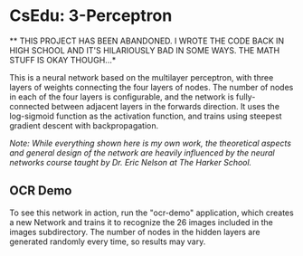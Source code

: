 # CsEdu: 3-Perceptron
** THIS PROJECT HAS BEEN ABANDONED. I WROTE THE CODE BACK IN HIGH SCHOOL AND IT'S HILARIOUSLY BAD IN SOME WAYS. THE MATH STUFF IS OKAY THOUGH...*

This is a neural network based on the multilayer perceptron, with three layers of weights connecting the four layers of nodes. The number of nodes in each of the four layers is configurable, and the network is fully-connected between adjacent layers in the forwards direction. It uses the log-sigmoid function as the activation function, and trains using steepest gradient descent with backpropagation.

_Note: While everything shown here is my own work, the theoretical aspects and general design of the network are heavily influenced by the neural networks course taught by Dr. Eric Nelson at The Harker School._

## OCR Demo
To see this network in action, run the "ocr-demo" application, which creates a new Network and trains it to recognize the 26 images included in the images subdirectory. The number of nodes in the hidden layers are generated randomly every time, so results may vary.
